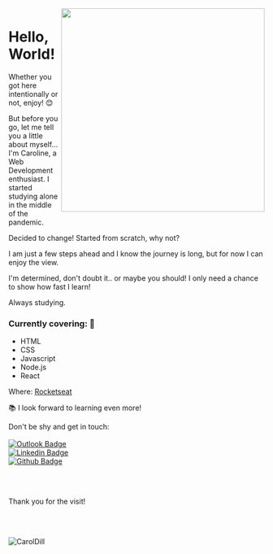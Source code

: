 <img align="right" width="400" height="400" src="https://media.giphy.com/media/XGhTPVMgzLv7s2TOE6/giphy.gif">

# Hello, World!

Whether you got here intentionally or not, enjoy! 😊

<p>But before you go, let me tell you a little about myself... I'm Caroline, a Web Development enthusiast. I started studying alone in the middle of the pandemic.</p>
<p>Decided to change! Started from scratch, why not?</p>
<p>I am just a few steps ahead and I know the journey is long, but for now I can enjoy the view.</p>
<p>I'm determined, don't doubt it.. or maybe you should! I only need a chance to show how fast I learn!</p>

<p>Always studying.</p>

### Currently covering: 🔧
- HTML
- CSS
- Javascript
- Node.js
- React

Where:
<a href="https://github.com/Rocketseat">Rocketseat</a>

📚 I look forward to learning even more!

Don't be shy and get in touch:
<br>
<br>
[![Outlook Badge](https://img.shields.io/badge/Mail_me-gray?style=flat&logo=microsoft-outlook&logoColor=white&link=mailto:carol37_dill@msn.com)](mailto:carol37_dill@msn.com)
<br>
[![Linkedin Badge](https://img.shields.io/badge/-Caroline--Dill-blue?style=flat-square&logo=Linkedin&logoColor=white&link=https://www.linkedin.com/in/caroline-dill3007/)](https://www.linkedin.com/in/caroline-dill3007/)
<br>
[![Github Badge](https://img.shields.io/badge/-Github-000?style=flat-square&logo=Github&logoColor=white&link=https://github.com/CarolDill)](https://github.com/CarolDill)

<br>
<br>
<p>Thank you for the visit!</p>
<br>
<br>
<p align="left"> <img src="https://komarev.com/ghpvc/?username=CarolDill" alt="CarolDill" /> </p>
